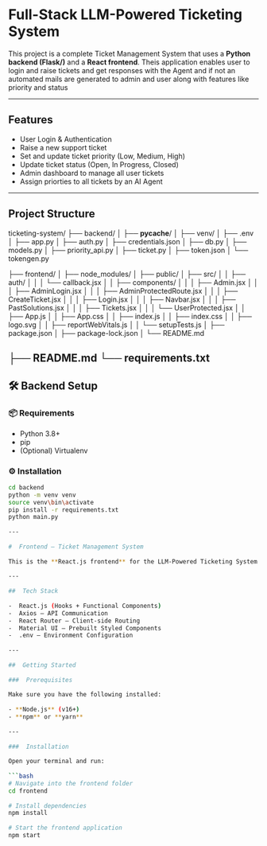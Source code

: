 #  Full-Stack LLM-Powered Ticketing System
 
This project is a complete Ticket Management System that uses a **Python backend (Flask/)** and a **React frontend**. Theis application enables user to login and raise tickets and get responses with the Agent and if not an automated mails are generated to admin and user along with features like priority and status
 
---
 
##  Features
 
-  User Login & Authentication
-  Raise a new support ticket
-  Set and update ticket priority (Low, Medium, High)
-  Update ticket status (Open, In Progress, Closed)
-  Admin dashboard to manage all user tickets
- Assign priorties to all tickets by an AI Agent
 
---
 
##  Project Structure
 
ticketing-system/
├── backend/
│   ├── __pycache__/
│   ├── venv/
│   ├── .env
│   ├── app.py
│   ├── auth.py
│   ├── credentials.json
│   ├── db.py
│   ├── models.py
│   ├── priority_api.py
│   ├── ticket.py
│   ├── token.json
│   └── tokengen.py
 
├── frontend/
│   ├── node_modules/
│   ├── public/
│   ├── src/
│   │   ├── auth/
│   │   │   └── callback.jsx
│   │   ├── components/
│   │   │   ├── Admin.jsx
│   │   │   ├── AdminLogin.jsx
│   │   │   ├── AdminProtectedRoute.jsx
│   │   │   ├── CreateTicket.jsx
│   │   │   ├── Login.jsx
│   │   │   ├── Navbar.jsx
│   │   │   ├── PastSolutions.jsx
│   │   │   ├── Tickets.jsx
│   │   │   └── UserProtected.jsx
│   │   ├── App.js
│   │   ├── App.css
│   │   ├── index.js
│   │   ├── index.css
│   │   ├── logo.svg
│   │   ├── reportWebVitals.js
│   │   └── setupTests.js
│   ├── package.json
│   ├── package-lock.json
│   └── README.md
 
├── README.md
└── requirements.txt
---
 
## 🛠️ Backend Setup
 
### 📦 Requirements
 
- Python 3.8+
- pip
- (Optional) Virtualenv
 
### ⚙️ Installation
 
```bash
cd backend
python -m venv venv
source venv\bin\activate
pip install -r requirements.txt
python main.py
 
---
 
#  Frontend – Ticket Management System
 
This is the **React.js frontend** for the LLM-Powered Ticketing System. It allows users to log in, raise tickets, and view ticket statuses, while admins can manage and respond to tickets.
 
---
 
##  Tech Stack
 
-  React.js (Hooks + Functional Components)
-  Axios – API Communication
-  React Router – Client-side Routing
-  Material UI – Prebuilt Styled Components
-  .env – Environment Configuration
 
---
 
##  Getting Started
 
###  Prerequisites
 
Make sure you have the following installed:
 
- **Node.js** (v16+)
- **npm** or **yarn**
 
---
 
###  Installation
 
Open your terminal and run:
 
```bash
# Navigate into the frontend folder
cd frontend
 
# Install dependencies
npm install
 
# Start the frontend application
npm start